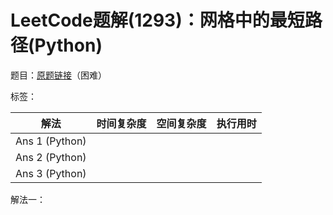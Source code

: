 # LeetCode题解(1293)：网格中的最短路径(Python)

题目：[原题链接](https://leetcode-cn.com/problems/shortest-path-in-a-grid-with-obstacles-elimination/)（困难）

标签：

| 解法           | 时间复杂度 | 空间复杂度 | 执行用时 |
| -------------- | ---------- | ---------- | -------- |
| Ans 1 (Python) |            |            |          |
| Ans 2 (Python) |            |            |          |
| Ans 3 (Python) |            |            |          |

解法一：

